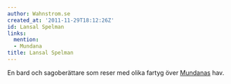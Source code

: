 ```yaml
---
author: Wahnstrom.se
created_at: '2011-11-29T18:12:26Z'
id: Lansal Spelman
links:
  mention:
  - Mundana
title: Lansal Spelman
---
```


En bard och sagoberättare som reser med olika fartyg över [Mundanas] hav.

  [Mundanas]: Mundana